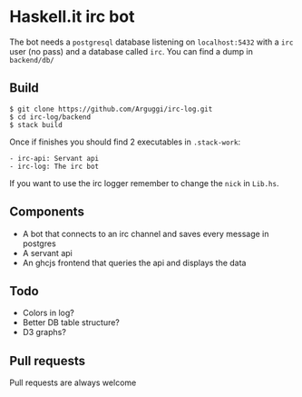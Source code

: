 # Haskell.it irc bot

The bot needs a `postgresql` database listening on `localhost:5432` with a `irc` user (no pass) and
a database called `irc`. You can find a dump in `backend/db/`

## Build

    $ git clone https://github.com/Arguggi/irc-log.git
    $ cd irc-log/backend
    $ stack build

Once if finishes you should find 2 executables in `.stack-work`:

    - irc-api: Servant api
    - irc-log: The irc bot

If you want to use the irc logger remember to change the `nick` in `Lib.hs`.

## Components

- A bot that connects to an irc channel and saves every message in postgres
- A servant api
- An ghcjs frontend that queries the api and displays the data

## Todo

- Colors in log?
- Better DB table structure?
- D3 graphs?

## Pull requests

Pull requests are always welcome
